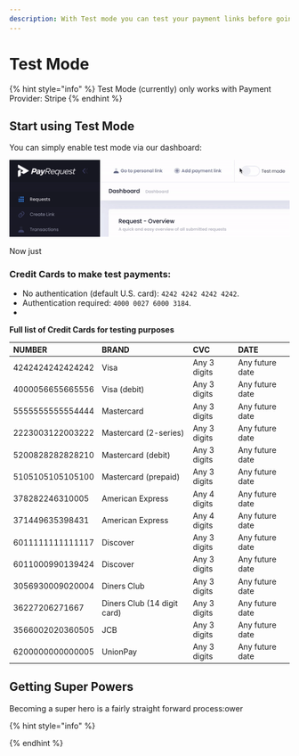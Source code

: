 ```yaml
---
description: With Test mode you can test your payment links before going live
---
```


# Test Mode

{% hint style="info" %}
Test Mode \(currently\) only works with Payment Provider: Stripe
{% endhint %}

## Start using Test Mode

 You can simply enable test mode via our dashboard:

![Click on test mode](../.gitbook/assets/ezgif-4-b1159fcdcfab.gif)

Now just 

### Credit Cards to make test payments:

* No authentication \(default U.S. card\): `4242 4242 4242 4242`.
* Authentication required: `4000 0027 6000 3184`.
* 
**Full list of Credit Cards for testing purposes**

| NUMBER | BRAND | CVC | DATE |
| :--- | :--- | :--- | :--- |
| 4242424242424242 | Visa | Any 3 digits | Any future date |
| 4000056655665556 | Visa \(debit\) | Any 3 digits | Any future date |
| 5555555555554444 | Mastercard | Any 3 digits | Any future date |
| 2223003122003222 | Mastercard \(2-series\) | Any 3 digits | Any future date |
| 5200828282828210 | Mastercard \(debit\) | Any 3 digits | Any future date |
| 5105105105105100 | Mastercard \(prepaid\) | Any 3 digits | Any future date |
| 378282246310005 | American Express | Any 4 digits | Any future date |
| 371449635398431 | American Express | Any 4 digits | Any future date |
| 6011111111111117 | Discover | Any 3 digits | Any future date |
| 6011000990139424 | Discover | Any 3 digits | Any future date |
| 3056930009020004 | Diners Club | Any 3 digits | Any future date |
| 36227206271667 | Diners Club \(14 digit card\) | Any 3 digits | Any future date |
| 3566002020360505 | JCB | Any 3 digits | Any future date |
| 6200000000000005 | UnionPay | Any 3 digits | Any future date |

## Getting Super Powers

Becoming a super hero is a fairly straight forward process:ower

{% hint style="info" %}

{% endhint %}



